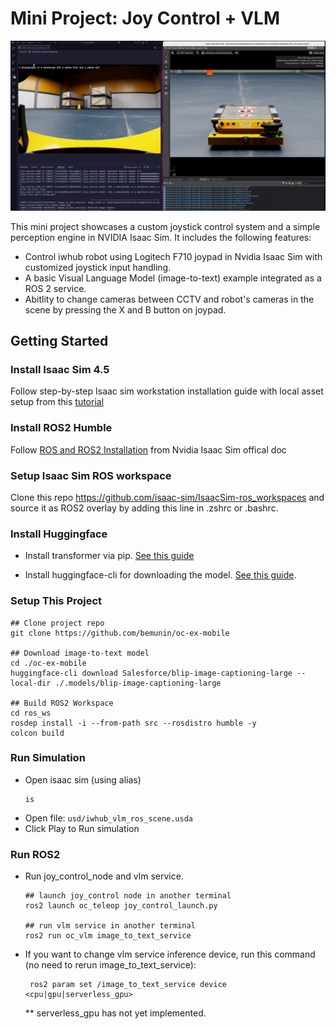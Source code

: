 # Mini Project: Joy Control + VLM

![Scene from extension oc.cobot.yolo](docs/images/mini-project-vlm-joycontrol.png "Scene from extension oc.cobot.yolo")

This mini project showcases a custom joystick control system and a simple perception engine in NVIDIA Isaac Sim. It includes the following features:
- Control iwhub robot using Logitech F710 joypad in Nvidia Isaac Sim with customized joystick input handling.
- A basic Visual Language Model (image-to-text) example integrated as a ROS 2 service.
- Abitlity to change cameras between CCTV and robot's cameras in the scene by pressing the X and B button on joypad. 

## Getting Started

### Install Isaac Sim 4.5
Follow step-by-step Isaac sim workstation installation guide with local asset setup from this [tutorial](https://medium.com/@be.munin/speed-up-nvidia-isaac-sim-using-local-assets-a-complete-installation-guide-4121d823ec69)

### Install ROS2 Humble
Follow [ROS and ROS2 Installation](https://docs.isaacsim.omniverse.nvidia.com/latest/installation/install_ros.html) from Nvidia Isaac Sim offical doc

### Setup Isaac Sim ROS workspace
Clone this repo https://github.com/isaac-sim/IsaacSim-ros_workspaces and source it as ROS2 overlay by adding this line in .zshrc or .bashrc.

### Install Huggingface
- Install transformer via pip. [See this guide](https://huggingface.co/docs/transformers/en/installation)
  
- Install huggingface-cli for downloading the model. [See this guide](https://huggingface.co/docs/huggingface_hub/main/en/guides/cli).

### Setup This Project
```
## Clone project repo
git clone https://github.com/bemunin/oc-ex-mobile

## Download image-to-text model
cd ./oc-ex-mobile
huggingface-cli download Salesforce/blip-image-captioning-large --local-dir ./.models/blip-image-captioning-large

## Build ROS2 Workspace
cd ros_ws
rosdep install -i --from-path src --rosdistro humble -y
colcon build
```
### Run Simulation
- Open isaac sim (using alias)
    ```
    is
    ```
- Open file: `usd/iwhub_vlm_ros_scene.usda`
- Click Play to Run simulation


### Run ROS2

- Run joy_control_node and vlm service.
    ```
    ## launch joy_control node in another terminal
    ros2 launch oc_teleop joy_control_launch.py

    ## run vlm service in another terminal
    ros2 run oc_vlm image_to_text_service

    ```
- If you want to change vlm service inference device, run this command (no need to rerun image_to_text_service):
  ```
   ros2 param set /image_to_text_service device <cpu|gpu|serverless_gpu>

    ```
    ** serverless_gpu has not yet implemented.